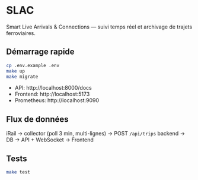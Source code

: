 # SLAC

Smart Live Arrivals & Connections — suivi temps réel et archivage de trajets ferroviaires.

## Démarrage rapide

```bash
cp .env.example .env
make up
make migrate
```

- API: http://localhost:8000/docs
- Frontend: http://localhost:5173
- Prometheus: http://localhost:9090

## Flux de données

iRail → collector (poll 3 min, multi-lignes) → POST `/api/trips` backend → DB → API + WebSocket → Frontend

## Tests

```bash
make test
```
